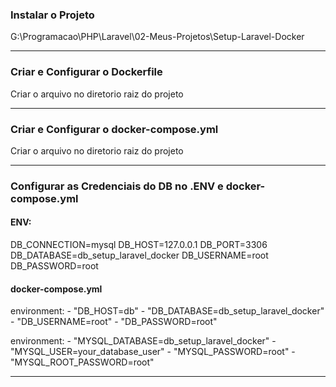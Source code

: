 ### Instalar o Projeto
G:\Programacao\PHP\Laravel\02-Meus-Projetos\Setup-Laravel-Docker

<hr>

### Criar e Configurar o Dockerfile
Criar o arquivo no diretorio raiz do projeto

<hr>

### Criar e Configurar o docker-compose.yml
Criar o arquivo no diretorio raiz do projeto

<hr>

### Configurar as Credenciais do DB no .ENV e docker-compose.yml
#### ENV:
DB_CONNECTION=mysql
DB_HOST=127.0.0.1
DB_PORT=3306
DB_DATABASE=db_setup_laravel_docker
DB_USERNAME=root
DB_PASSWORD=root

#### docker-compose.yml
environment:
    - "DB_HOST=db"
    - "DB_DATABASE=db_setup_laravel_docker"
    - "DB_USERNAME=root"
    - "DB_PASSWORD=root"

environment:
      - "MYSQL_DATABASE=db_setup_laravel_docker"
      - "MYSQL_USER=your_database_user"
      - "MYSQL_PASSWORD=root"
      - "MYSQL_ROOT_PASSWORD=root"

<hr>

